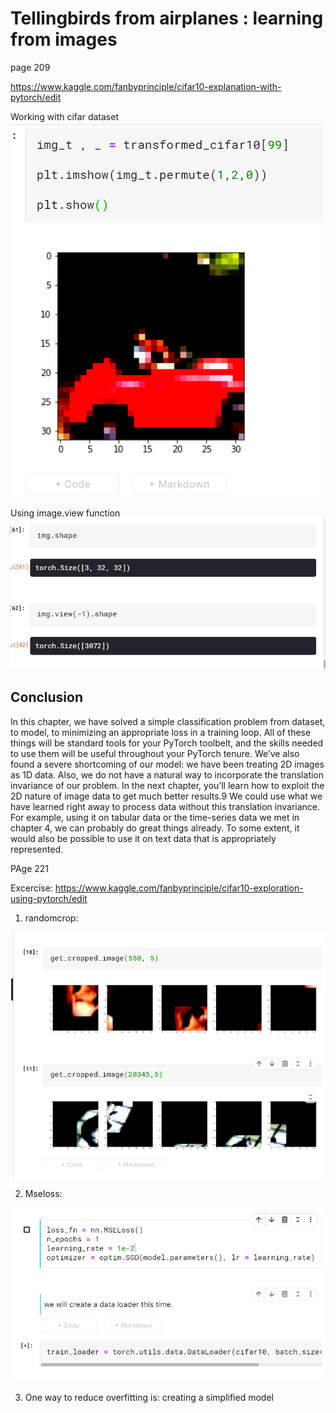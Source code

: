 # Tellingbirds from airplanes : learning from images

page 209

https://www.kaggle.com/fanbyprinciple/cifar10-explanation-with-pytorch/edit

Working with cifar dataset
![](normalised_car.png)

Using image.view function
![](image_view.png)

## Conclusion

In this chapter, we have solved a simple classification problem from dataset, to model,
to minimizing an appropriate loss in a training loop. All of these things will be standard tools for your PyTorch toolbelt, and the skills needed to use them will be useful
throughout your PyTorch tenure.
 We’ve also found a severe shortcoming of our model: we have been treating 2D
images as 1D data. Also, we do not have a natural way to incorporate the translation
invariance of our problem. In the next chapter, you’ll learn how to exploit the 2D
nature of image data to get much better results.9
 We could use what we have learned right away to process data without this translation
invariance. For example, using it on tabular data or the time-series data we met in chapter 4, we can probably do great things already. To some extent, it would also be possible
to use it on text data that is appropriately represented.

PAge 221

Excercise:
https://www.kaggle.com/fanbyprinciple/cifar10-exploration-using-pytorch/edit

1. randomcrop:

![](randomcrop.png)

2. Mseloss:

![](mseloss.png)

3. One way to reduce overfitting is:
creating a simplified model

